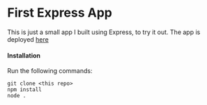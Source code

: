 # First Express App
This is just a small app I built using Express, to try it out. The app is deployed [here](https://decoded-jigsaw-339218.el.r.appspot.com)

#### Installation
Run the following commands:
```
git clone <this repo>
npm install
node .
```
